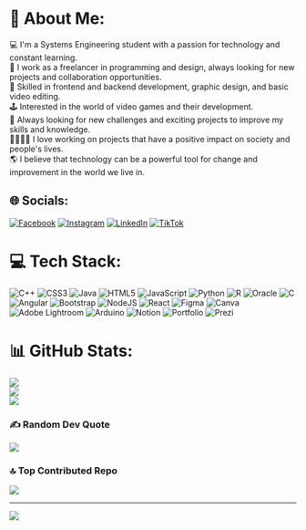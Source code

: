 # 💫 About Me:
💻 I'm a Systems Engineering student with a passion for technology and constant learning.<br>🔭 I work as a freelancer in programming and design, always looking for new projects and collaboration opportunities.<br>📲 Skilled in frontend and backend development, graphic design, and basic video editing.<br>🕹️ Interested in the world of video games and their development.<br>🧩 Always looking for new challenges and exciting projects to improve my skills and knowledge.<br>🫱🏻‍🫲🏻 I love working on projects that have a positive impact on society and people's lives.<br>🌎 I believe that technology can be a powerful tool for change and improvement in the world we live in.


## 🌐 Socials:
[![Facebook](https://img.shields.io/badge/Facebook-%231877F2.svg?logo=Facebook&logoColor=white)](https://www.facebook.com/jhoncalsina51/) [![Instagram](https://img.shields.io/badge/Instagram-%23E4405F.svg?logo=Instagram&logoColor=white)](https://www.instagram.com/jhon_kcp_/) [![LinkedIn](https://img.shields.io/badge/LinkedIn-%230077B5.svg?logo=linkedin&logoColor=white)](https://www.linkedin.com/in/jhon-kevin-5b1b46245/) [![TikTok](https://img.shields.io/badge/TikTok-%23000000.svg?logo=TikTok&logoColor=white)](https://tiktok.com/@jhonkevincalsina) 

# 💻 Tech Stack:
![C++](https://img.shields.io/badge/c++-%2300599C.svg?style=for-the-badge&logo=c%2B%2B&logoColor=white) ![CSS3](https://img.shields.io/badge/css3-%231572B6.svg?style=for-the-badge&logo=css3&logoColor=white) ![Java](https://img.shields.io/badge/java-%23ED8B00.svg?style=for-the-badge&logo=java&logoColor=white) ![HTML5](https://img.shields.io/badge/html5-%23E34F26.svg?style=for-the-badge&logo=html5&logoColor=white) ![JavaScript](https://img.shields.io/badge/javascript-%23323330.svg?style=for-the-badge&logo=javascript&logoColor=%23F7DF1E) ![Python](https://img.shields.io/badge/python-3670A0?style=for-the-badge&logo=python&logoColor=ffdd54) ![R](https://img.shields.io/badge/r-%23276DC3.svg?style=for-the-badge&logo=r&logoColor=white) ![Oracle](https://img.shields.io/badge/Oracle-F80000?style=for-the-badge&logo=oracle&logoColor=white) ![C](https://img.shields.io/badge/c-%2300599C.svg?style=for-the-badge&logo=c&logoColor=white) ![Angular](https://img.shields.io/badge/angular-%23DD0031.svg?style=for-the-badge&logo=angular&logoColor=white) ![Bootstrap](https://img.shields.io/badge/bootstrap-%23563D7C.svg?style=for-the-badge&logo=bootstrap&logoColor=white) ![NodeJS](https://img.shields.io/badge/node.js-6DA55F?style=for-the-badge&logo=node.js&logoColor=white) ![React](https://img.shields.io/badge/react-%2320232a.svg?style=for-the-badge&logo=react&logoColor=%2361DAFB) 	![Figma](https://img.shields.io/badge/figma-%23F24E1E.svg?style=for-the-badge&logo=figma&logoColor=white) ![Canva](https://img.shields.io/badge/Canva-%2300C4CC.svg?style=for-the-badge&logo=Canva&logoColor=white) ![Adobe Lightroom](https://img.shields.io/badge/Adobe%20Lightroom-31A8FF.svg?style=for-the-badge&logo=Adobe%20Lightroom&logoColor=white) ![Arduino](https://img.shields.io/badge/-Arduino-00979D?style=for-the-badge&logo=Arduino&logoColor=white) ![Notion](https://img.shields.io/badge/Notion-%23000000.svg?style=for-the-badge&logo=notion&logoColor=white) ![Portfolio](https://img.shields.io/badge/Portfolio-%23000000.svg?style=for-the-badge&logo=firefox&logoColor=#FF7139) ![Prezi](https://img.shields.io/badge/Prezi-%23000000.svg?style=for-the-badge&logo=Prezi&logoColor=white)
# 📊 GitHub Stats:
![](https://github-readme-stats.vercel.app/api?username=JhonCreative&theme=nord&hide_border=false&include_all_commits=false&count_private=false)<br/>
![](https://github-readme-streak-stats.herokuapp.com/?user=JhonCreative&theme=nord&hide_border=false)<br/>
![](https://github-readme-stats.vercel.app/api/top-langs/?username=JhonCreative&theme=nord&hide_border=false&include_all_commits=false&count_private=false&layout=compact)

### ✍️ Random Dev Quote
![](https://quotes-github-readme.vercel.app/api?type=horizontal&theme=dark)

### 🔝 Top Contributed Repo
![](https://github-contributor-stats.vercel.app/api?username=JhonCreative&limit=5&theme=nord&combine_all_yearly_contributions=true)

---
[![](https://visitcount.itsvg.in/api?id=JhonCreative&icon=8&color=6)](https://visitcount.itsvg.in)

<!-- Proudly created with GPRM ( https://gprm.itsvg.in ) -->
